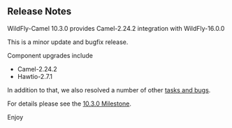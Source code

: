 Release Notes
-------------------

WildFly-Camel 10.3.0 provides Camel-2.24.2 integration with WildFly-16.0.0

This is a minor update and bugfix release.

Component upgrades include

* Camel-2.24.2
* Hawtio-2.7.1

In addition to that, we also resolved a number of other [tasks and bugs](https://github.com/wildfly-extras/wildfly-camel/blob/master/docs/Changelog.md).

For details please see the [10.3.0 Milestone](https://github.com/wildfly-extras/wildfly-camel/issues?q=milestone%3A10.3.0).

Enjoy
